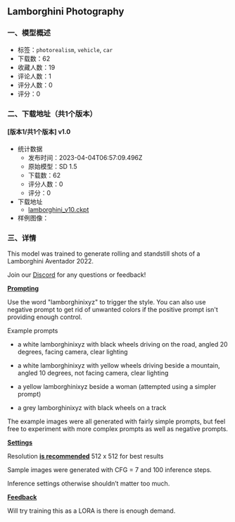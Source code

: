 ## Lamborghini Photography
### 一、模型概述

- 标签：`photorealism`, `vehicle`, `car`
- 下载数：62
- 收藏人数：19
- 评论人数：1
- 评分人数：0
- 评分：0

### 二、下载地址（共1个版本）

#### [版本1/共1个版本] v1.0

- 统计数据
  - 发布时间：2023-04-04T06:57:09.496Z
  - 原始模型：SD 1.5
  - 下载数：62
  - 评分人数：0
  - 评分：0
- 下载地址
  - [lamborghini_v10.ckpt](https://civitai.com/api/download/models/35359)
- 样例图像：

### 三、详情
<p>This model was trained to generate rolling and standstill shots of a Lamborghini Aventador 2022.</p><p>Join our <a target="_blank" rel="ugc" href="https://discord.gg/REMqrpzUyZ"><u>Discord</u></a> for any questions or feedback!</p><p><strong><u>Prompting</u></strong></p><p>Use the word "lamborghinixyz" to trigger the style. You can also use negative prompt to get rid of unwanted colors if the positive prompt isn't providing enough control.</p><p>Example prompts</p><ul><li><p>a white lamborghinixyz with black wheels driving on the road, angled 20 degrees, facing camera, clear lighting</p></li><li><p>a white lamborghinixyz with yellow wheels driving beside a mountain, angled 10 degrees, not facing camera, clear lighting</p></li><li><p>a yellow lamborghinixyz beside a woman (attempted using a simpler prompt)</p></li><li><p>a grey lamborghinixyz with black wheels on a track</p><p></p></li></ul><p>The example images were all generated with fairly simple prompts, but feel free to experiment with more complex prompts as well as negative prompts.</p><p><strong><u>Settings</u></strong></p><p>Resolution <strong><u>is recommended</u></strong> 512 x 512 for best results</p><p>Sample images were generated with CFG = 7 and 100 inference steps. </p><p>Inference settings otherwise shouldn’t matter too much.</p><p><strong><u>Feedback</u></strong></p><p>Will try training this as a LORA is there is enough demand. </p>